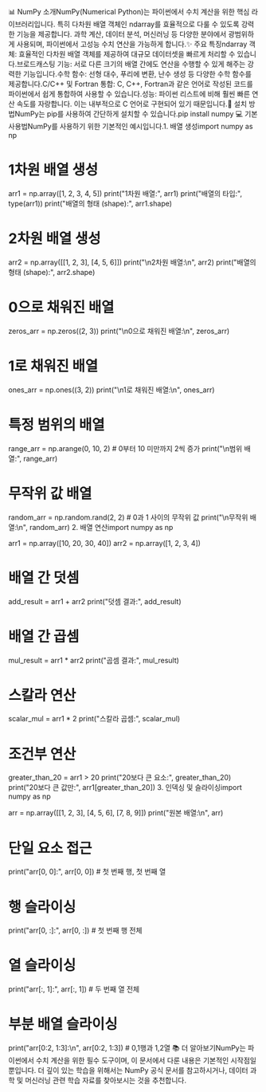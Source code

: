 📊 NumPy 소개NumPy(Numerical Python)는 파이썬에서 수치 계산을 위한 핵심 라이브러리입니다. 특히 다차원 배열 객체인 ndarray를 효율적으로 다룰 수 있도록 강력한 기능을 제공합니다. 과학 계산, 데이터 분석, 머신러닝 등 다양한 분야에서 광범위하게 사용되며, 파이썬에서 고성능 수치 연산을 가능하게 합니다.✨ 주요 특징ndarray 객체: 효율적인 다차원 배열 객체를 제공하여 대규모 데이터셋을 빠르게 처리할 수 있습니다.브로드캐스팅 기능: 서로 다른 크기의 배열 간에도 연산을 수행할 수 있게 해주는 강력한 기능입니다.수학 함수: 선형 대수, 푸리에 변환, 난수 생성 등 다양한 수학 함수를 제공합니다.C/C++ 및 Fortran 통합: C, C++, Fortran과 같은 언어로 작성된 코드를 파이썬에서 쉽게 통합하여 사용할 수 있습니다.성능: 파이썬 리스트에 비해 훨씬 빠른 연산 속도를 자랑합니다. 이는 내부적으로 C 언어로 구현되어 있기 때문입니다.🚀 설치 방법NumPy는 pip를 사용하여 간단하게 설치할 수 있습니다.pip install numpy
💻 기본 사용법NumPy를 사용하기 위한 기본적인 예시입니다.1. 배열 생성import numpy as np

# 1차원 배열 생성
arr1 = np.array([1, 2, 3, 4, 5])
print("1차원 배열:", arr1)
print("배열의 타입:", type(arr1))
print("배열의 형태 (shape):", arr1.shape)

# 2차원 배열 생성
arr2 = np.array([[1, 2, 3], [4, 5, 6]])
print("\n2차원 배열:\n", arr2)
print("배열의 형태 (shape):", arr2.shape)

# 0으로 채워진 배열
zeros_arr = np.zeros((2, 3))
print("\n0으로 채워진 배열:\n", zeros_arr)

# 1로 채워진 배열
ones_arr = np.ones((3, 2))
print("\n1로 채워진 배열:\n", ones_arr)

# 특정 범위의 배열
range_arr = np.arange(0, 10, 2) # 0부터 10 미만까지 2씩 증가
print("\n범위 배열:", range_arr)

# 무작위 값 배열
random_arr = np.random.rand(2, 2) # 0과 1 사이의 무작위 값
print("\n무작위 배열:\n", random_arr)
2. 배열 연산import numpy as np

arr1 = np.array([10, 20, 30, 40])
arr2 = np.array([1, 2, 3, 4])

# 배열 간 덧셈
add_result = arr1 + arr2
print("덧셈 결과:", add_result)

# 배열 간 곱셈
mul_result = arr1 * arr2
print("곱셈 결과:", mul_result)

# 스칼라 연산
scalar_mul = arr1 * 2
print("스칼라 곱셈:", scalar_mul)

# 조건부 연산
greater_than_20 = arr1 > 20
print("20보다 큰 요소:", greater_than_20)
print("20보다 큰 값만:", arr1[greater_than_20])
3. 인덱싱 및 슬라이싱import numpy as np

arr = np.array([[1, 2, 3], [4, 5, 6], [7, 8, 9]])
print("원본 배열:\n", arr)

# 단일 요소 접근
print("arr[0, 0]:", arr[0, 0]) # 첫 번째 행, 첫 번째 열

# 행 슬라이싱
print("arr[0, :]:", arr[0, :]) # 첫 번째 행 전체

# 열 슬라이싱
print("arr[:, 1]:", arr[:, 1]) # 두 번째 열 전체

# 부분 배열 슬라이싱
print("arr[0:2, 1:3]:\n", arr[0:2, 1:3]) # 0,1행과 1,2열
📚 더 알아보기NumPy는 파이썬에서 수치 계산을 위한 필수 도구이며, 이 문서에서 다룬 내용은 기본적인 시작점일 뿐입니다. 더 깊이 있는 학습을 위해서는 NumPy 공식 문서를 참고하시거나, 데이터 과학 및 머신러닝 관련 학습 자료를 찾아보시는 것을 추천합니다.
